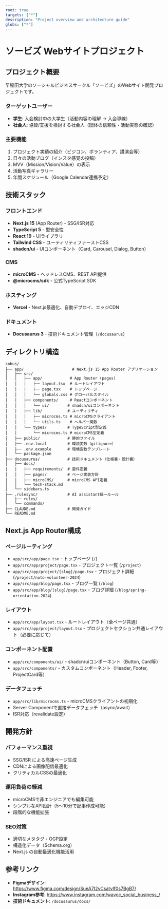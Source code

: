 ```yaml
---
root: true
targets: ["*"]
description: "Project overview and architecture guide"
globs: ["*"]
---
```


# ソービズ Webサイトプロジェクト

## プロジェクト概要

早稲田大学のソーシャルビジネスサークル「ソービズ」のWebサイト開発プロジェクトです。

### ターゲットユーザー
- **学生**: 入会検討中の大学生（活動内容の理解 → 入会導線）
- **社会人**: 協賛/支援を検討する社会人（団体の信頼性・活動実態の確認）

### 主要機能
1. プロジェクト実績の紹介（ビジコン、ボランティア、講演会等）
2. 日々の活動ブログ（インスタ感覚の投稿）
3. MVV（Mission/Vision/Value）の表示
4. 活動写真ギャラリー
5. 年間スケジュール（Google Calendar連携予定）

## 技術スタック

### フロントエンド
- **Next.js 15** (App Router) - SSG/ISR対応
- **TypeScript 5** - 型安全性
- **React 19** - UIライブラリ
- **Tailwind CSS** - ユーティリティファーストCSS
- **shadcn/ui** - UIコンポーネント（Card, Carousel, Dialog, Button）

### CMS
- **microCMS** - ヘッドレスCMS、REST API提供
- **@microcms/sdk** - 公式TypeScript SDK

### ホスティング
- **Vercel** - Next.js最適化、自動デプロイ、エッジCDN

### ドキュメント
- **Docusaurus 3** - 技術ドキュメント管理（`/docusaurus`）

## ディレクトリ構造

```
sobus/
├── app/                     # Next.js 15 App Router アプリケーション
│   ├── src/
│   │   ├── app/            # App Router (pages)
│   │   │   ├── layout.tsx  # ルートレイアウト
│   │   │   ├── page.tsx    # トップページ
│   │   │   └── globals.css # グローバルスタイル
│   │   ├── components/     # Reactコンポーネント
│   │   │   └── ui/        # shadcn/uiコンポーネント
│   │   ├── lib/           # ユーティリティ
│   │   │   ├── microcms.ts # microCMSクライアント
│   │   │   └── utils.ts    # ヘルパー関数
│   │   └── types/         # TypeScript型定義
│   │       └── microcms.ts # microCMS型定義
│   ├── public/            # 静的ファイル
│   ├── .env.local         # 環境変数（gitignore）
│   ├── .env.example       # 環境変数テンプレート
│   └── package.json
├── docusaurus/            # 技術ドキュメント（仕様書・設計書）
│   ├── docs/
│   │   ├── requirements/  # 要件定義
│   │   ├── pages/         # ページ実装方針
│   │   ├── microCMS/      # microCMS API定義
│   │   └── tech-stack.md
│   └── sidebars.ts
├── .rulesync/             # AI assistant統一ルール
│   ├── rules/
│   └── commands/
├── CLAUDE.md              # 開発ガイド
└── README.md
```

## Next.js App Router構成

### ページルーティング
- `app/src/app/page.tsx` - トップページ (`/`)
- `app/src/app/project/page.tsx` - プロジェクト一覧 (`/project`)
- `app/src/app/project/[slug]/page.tsx` - プロジェクト詳細 (`/project/noto-volunteer-2024`)
- `app/src/app/blog/page.tsx` - ブログ一覧 (`/blog`)
- `app/src/app/blog/[slug]/page.tsx` - ブログ詳細 (`/blog/spring-orientation-2024`)

### レイアウト
- `app/src/app/layout.tsx` - ルートレイアウト（全ページ共通）
- `app/src/app/project/layout.tsx` - プロジェクトセクション共通レイアウト（必要に応じて）

### コンポーネント配置
- `app/src/components/ui/` - shadcn/uiコンポーネント（Button, Card等）
- `app/src/components/` - カスタムコンポーネント（Header, Footer, ProjectCard等）

### データフェッチ
- `app/src/lib/microcms.ts` - microCMSクライアントの初期化
- Server Componentで直接データフェッチ（async/await）
- ISR対応（revalidate設定）

## 開発方針

### パフォーマンス重視
- SSG/ISR による高速ページ生成
- CDNによる画像配信最適化
- クリティカルCSSの最適化

### 運用負荷の軽減
- microCMSで非エンジニアでも編集可能
- シンプルなAPI設計（5〜10分で記事作成可能）
- 段階的な機能拡張

### SEO対策
- 適切なメタタグ・OGP設定
- 構造化データ（Schema.org）
- Next.js の自動最適化機能活用

## 参考リンク

- **Figmaデザイン**: https://www.figma.com/design/SueA7I2vCsatvIf0s7BgB7/
- **Instagram参考**: https://www.instagram.com/wavoc_social_business_/
- **技術ドキュメント**: `/docusaurus/docs/`
